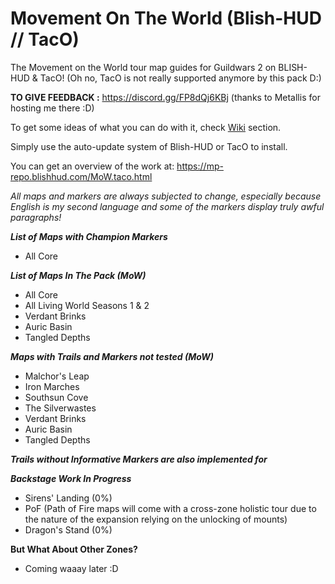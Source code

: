 # Movement On The World (Blish-HUD // TacO)
The Movement on the World tour map guides for Guildwars 2 on BLISH-HUD & TacO! (Oh no, TacO is not really supported anymore by this pack D:)

**TO GIVE FEEDBACK :** https://discord.gg/FP8dQj6KBj (thanks to Metallis for hosting me there :D)

To get some ideas of what you can do with it, check [Wiki](https://github.com/Sutcenes/MovementOnTheWorld_TacoSupport/wiki) section.

Simply use the auto-update system of Blish-HUD or TacO to install.

You can get an overview of the work at: https://mp-repo.blishhud.com/MoW.taco.html

*All maps and markers are always subjected to change, especially because English is my second language and some of the markers display truly awful paragraphs!*

___List of Maps with Champion Markers___
- All Core

___List of Maps In The Pack (MoW)___
- All Core
- All Living World Seasons 1 & 2
- Verdant Brinks
- Auric Basin
- Tangled Depths

___Maps with Trails and Markers not tested (MoW)___
- Malchor's Leap
- Iron Marches
- Southsun Cove
- The Silverwastes
- Verdant Brinks
- Auric Basin
- Tangled Depths

___Trails without Informative Markers are also implemented for___


___Backstage Work In Progress___
- Sirens' Landing (0%)
- PoF (Path of Fire maps will come with a cross-zone holistic tour due to the nature of the expansion relying on the unlocking of mounts)
- Dragon's Stand (0%)

__But What About Other Zones?__
- Coming waaay later :D
